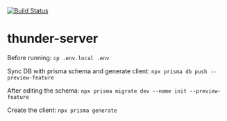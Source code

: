 
[![Build Status](https://drone.simoneromano.eu/api/badges/simoneromano96/thunder-server/status.svg)](https://drone.simoneromano.eu/simoneromano96/thunder-server)

# thunder-server

Before running: `cp .env.local .env` 

Sync DB with prisma schema and generate client: `npx prisma db push --preview-feature`

After editing the schema: `npx prisma migrate dev --name init --preview-feature`

Create the client: `npx prisma generate`
